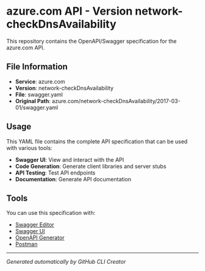 # azure.com API - Version network-checkDnsAvailability

This repository contains the OpenAPI/Swagger specification for the azure.com API.

## File Information

- **Service**: azure.com
- **Version**: network-checkDnsAvailability
- **File**: swagger.yaml
- **Original Path**: azure.com/network-checkDnsAvailability/2017-03-01/swagger.yaml

## Usage

This YAML file contains the complete API specification that can be used with various tools:

- **Swagger UI**: View and interact with the API
- **Code Generation**: Generate client libraries and server stubs
- **API Testing**: Test API endpoints
- **Documentation**: Generate API documentation

## Tools

You can use this specification with:

- [Swagger Editor](https://editor.swagger.io/)
- [Swagger UI](https://swagger.io/tools/swagger-ui/)
- [OpenAPI Generator](https://openapi-generator.tech/)
- [Postman](https://www.postman.com/)

---

*Generated automatically by GitHub CLI Creator*
